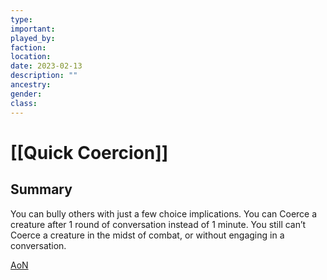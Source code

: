 ```yaml
---
type:
important:
played_by:
faction:
location: 
date: 2023-02-13
description: ""
ancestry: 
gender: 
class: 
---
```

# [[Quick Coercion]]

## Summary
You can bully others with just a few choice implications. You can Coerce a creature after 1 round of conversation instead of 1 minute. You still can’t Coerce a creature in the midst of combat, or without engaging in a conversation.

[AoN](https://2e.aonprd.com/Feats.aspx?ID=822)
